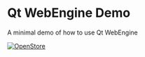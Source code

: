 # Qt WebEngine Demo

A minimal demo of how to use Qt WebEngine

[![OpenStore](https://open-store.io/badges/en_US.png)](https://open-store.io/app/qtwebengine.ubad)
